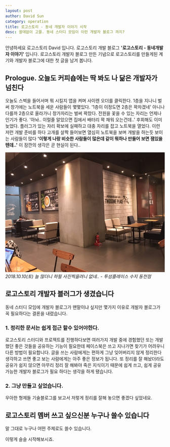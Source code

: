 ```yaml
---
layout: post
author: David Sun
category: operation
title: 로고스토리 - 동네 개발자 이야기 시작
desc: 쓸데없이 고퀄. 동네 스터디 모임이 이런 개발자 블로그 까지?
---
```


안녕하세요 로고스토리 David 입니다. 로고스토리 개발 블로그 **'로고스토리 - 동네개발자 이야기'** 입니다. 로고스토리 개발자 블로그 만든 기념으로 로고스토리를 만들게된 계기와 개발자 블로그에 대한 첫 글을 남겨 봅니다.

## Prologue. 오늘도 커피숍에는 딱 봐도 나 닮은 개발자가 넘친다
오늘도 스벅을 들어서며 뭐 시킬지 앱을 켜며 사이렌 오더를 클릭한다. 1층을 지나니 벌써 창가에는 노트북을 세운 사람들이 몇몇있다. '1층이 이정도면 2층은 꽉차겠네' 아니나 다를까 2층으로 올라가니 창가자리는 벌써 꽉찼다. 전원을 꽃을 수 있는 자리는 언제나 인기가 좋다. '아놔.. 이럴줄 알았으면 집에서 배터리 꽉 채워 오는건데..' 후회해도 이미 늦었다. 플러그가 있는 자리 확보에 실패하고 대충 자리를 잡고 노트북을 열었다. 이런 저런 개발 준비를 하다 고개를 살짝 들어보면 열심히 노트북을 보며 개발을 하는듯 보이는 사람들이 많다 **'이렇게 나랑 비슷한 사람들이 많은데 같이 뭐하나 만들어 보면 잼있을텐데..'** 이 잠깐의 생각은 곧 현실이 된다..

![Alt text](/assets/img/cafe2.jpeg)
*2018.10.10(토) 늘 많더니 하필 사진찍을려니 없네.. - 투섬플레이스 수지 동천점*

## 로고스토리 개발자 블러그가 생겼습니다
동네 스터디 모임에 개발자 블로그가 왠말이냐 싶지만 몇가지 이유로 개발자 블로그가 꼭 필요하다는 결론을 내렸습니다. 

### 1. 정리한 문서는 쉽게 접근 할수 있어야한다.
로고스토리 스터디와 프로젝트를 진행하다보면 여러가지 개발 중에 경험했던 또는 개발했던 좋은 것들을 공유하는 기능이 필요한데 페이스북은 쓰고 지나가면 찾기가 어려우니 다른 방법이 필요합니다. 글을 쓰는 사람에게는 편하게 그냥 잊어버리지 않게 정리한다 생각하고 쓰면 좋고 보는 사람에게는 아주 좋은 정보가 됩니다. 또 정리를 잘 해놨더라도 공유가 쉽지 않으면 아무리 정리 잘 해봐야 죽은 지식이기 때문에 쉽게 쓰고, 쉽게 공유 가능한 개발자 블로그가 필요 하다는 생각을 하게 됐습니다.

### 2. 그냥 만들고 싶었습니다.
우아한 형제들 기술블로그를 보고서 저렇게 정리를 잘해 놓으면 좋겠다 싶었네요.

## 로고스토리 멤버 쓰고 싶으신분 누구나 쓸수 있습니다
말 그대로 누구나 어떤 주제로도 쓸수 있습니다. 

이렇게 슬슬 시작해보시죠. 
